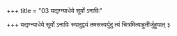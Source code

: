 +++
title = "03 यद्यग्न्याधेये सूर्यो ऽनाविः"

+++
यद्यग्न्याधेये सूर्यो ऽनाविः स्यादुद्वयं तमसस्पर्युदु त्यं चित्रमित्याहुतीर्जुहुयात् ३